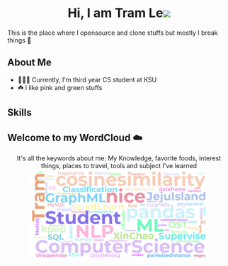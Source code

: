 <!-- Header -->
<h1 align="center">
Hi, I am Tram Le<img src="https://media.giphy.com/media/hvRJCLFzcasrR4ia7z/giphy.gif" width="5%">
</h1>

This is the place where I opensource and clone stuffs but mostly I break things 🤣

<!-- About -->
## About Me
- 👩🏻‍💻 Currently, I'm third year CS student at KSU
- ☘️ I like pink and green stuffs

## Skills
  


## Welcome to my WordCloud :cloud:
<div align="center"> 
  It's all the keywords about me: 
  My Knowledge, favorite foods, interest things, places to travel, tools and subject I've learned
 <img src="https://raw.githubusercontent.com/justramle/justramle/master/images/wordlist.png" alt="WordCloud" width="80%">
</div>

